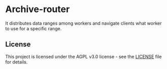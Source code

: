 # Archive-router

It distributes data ranges among workers and navigate clients what worker to use for a specific range.

## License

This project is licensed under the AGPL v3.0 license - see the [LICENSE](LICENSE.txt) file for details. 
